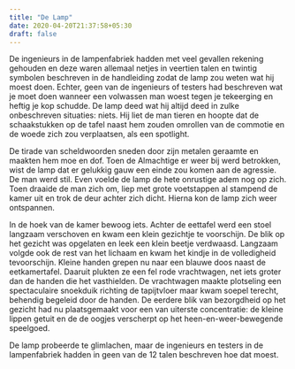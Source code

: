 ```yaml
---
title: "De Lamp"
date: 2020-04-20T21:37:58+05:30
draft: false
---
```


De ingenieurs in de lampenfabriek hadden met veel gevallen rekening gehouden en deze waren allemaal netjes in veertien talen en twintig symbolen beschreven in de handleiding zodat de lamp zou weten wat hij moest doen. Echter, geen van de ingenieurs of testers had beschreven wat je moet doen wanneer een volwassen man woest tegen je tekeerging en heftig je kop schudde. De lamp deed wat hij altijd deed in zulke onbeschreven situaties: niets. Hij liet de man tieren en hoopte dat de schaakstukken op de tafel naast hem zouden omrollen van de commotie en de woede zich zou verplaatsen, als een spotlight.

De tirade van scheldwoorden sneden door zijn metalen geraamte en maakten hem moe en dof. Toen de Almachtige er weer bij werd betrokken, wist de lamp dat er gelukkig gauw een einde zou komen aan de agressie. De man werd stil. Even voelde de lamp de hete onrustige adem nog op zich. Toen draaide de man zich om, liep met grote voetstappen al stampend de kamer uit en trok de deur achter zich dicht. Hierna kon de lamp zich weer ontspannen.

In de hoek van de kamer bewoog iets. Achter de eettafel werd een stoel langzaam verschoven en kwam een klein gezichtje te voorschijn. De blik op het gezicht was opgelaten en leek een klein beetje verdwaasd. Langzaam volgde ook de rest van het lichaam en kwam het kindje in de volledigheid tevoorschijn. Kleine handen grepen nu naar een blauwe doos naast de eetkamertafel. Daaruit plukten ze een fel rode vrachtwagen, net iets groter dan de handen die het vasthielden. De vrachtwagen maakte plotseling een spectaculaire snoekduik richting de tapijtvloer maar kwam soepel terecht, behendig begeleid door de handen. De eerdere blik van bezorgdheid op het gezicht had nu plaatsgemaakt voor een van uiterste concentratie: de kleine lippen getuit en de de oogjes verscherpt op het heen-en-weer-bewegende speelgoed.

De lamp probeerde te glimlachen, maar de ingenieurs en testers in de lampenfabriek hadden in geen van de 12 talen beschreven hoe dat moest.

